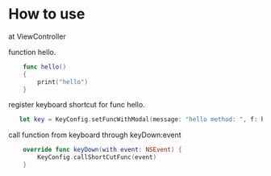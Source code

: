 # How to use

at ViewController <br>

function hello.
```swift
    func hello()
    {
        print("hello")
    }
 ```
 
register keyboard shortcut for func hello.
    
    
```swift
   let key = KeyConfig.setFuncWithModal(message: "hello method: ", f: hello)
```

call function from keyboard through keyDown:event

```swift
    override func keyDown(with event: NSEvent) {
        KeyConfig.callShortCutFunc(event)
    }
 ```
